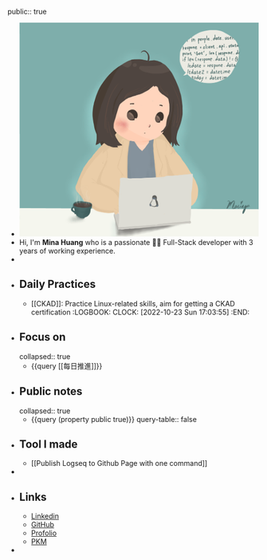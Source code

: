 public:: true

- ![mina-avatar.png](../assets/mina-avatar_1666531205672_0.png)
- Hi, I'm **Mina Huang** who is a passionate 👩‍💻 Full-Stack developer with 3 years of working experience.
-
- ## Daily Practices
	- [[CKAD]]: Practice Linux-related skills, aim for getting a CKAD certification
	  :LOGBOOK:
	  CLOCK: [2022-10-23 Sun 17:03:55]
	  :END:
- ## Focus on
  collapsed:: true
	- {{query [[每日推進]]}}
- ## Public notes
  collapsed:: true
	- {{query (property public true)}}
	  query-table:: false
- ## Tool I made
	- [[Publish Logseq to Github Page with one command]]
-
- ## Links
	- [Linkedin](https://www.linkedin.com/in/minhanhuang/)
	- [GitHub](https://github.com/mpragnarok/)
	- [Profolio](https://mpragnarok.github.io)
	- [PKM](https://mpragnarok.github.io/minasan-notes)
-